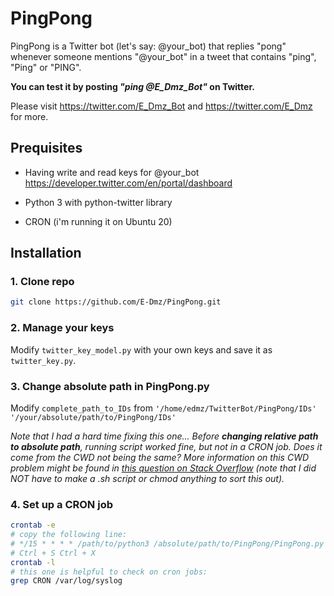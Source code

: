 # PingPong
PingPong is a Twitter bot (let's say: @your_bot) that replies "pong" whenever someone mentions "@your_bot" in a tweet that contains "ping", "Ping" or "PING".

**You can test it by posting *"ping @E_Dmz_Bot"* on Twitter.**

Please visit https://twitter.com/E_Dmz_Bot and https://twitter.com/E_Dmz for more.

## Prequisites
* Having write and read keys for @your_bot https://developer.twitter.com/en/portal/dashboard 

* Python 3 with python-twitter library 

* CRON (i'm running it on Ubuntu 20)

## Installation

### 1. Clone repo
```bash 
git clone https://github.com/E-Dmz/PingPong.git
```

### 2. Manage your keys
Modify `twitter_key_model.py` with your own keys and save it as `twitter_key.py`.

### 3. Change absolute path in PingPong.py
Modify `complete_path_to_IDs` from `'/home/edmz/TwitterBot/PingPong/IDs'` `'/your/absolute/path/to/PingPong/IDs'`

*Note that I had a hard time fixing this one... Before **changing relative path to absolute path**, running script worked fine, but not in a CRON job. Does it come from the CWD not being the same? More information on this CWD problem might be found in [this question on Stack Overflow](https://stackoverflow.com/questions/12534135/crontab-not-executing-a-python-script) (note that I did NOT have to make a .sh script or chmod anything to sort this out).*

### 4. Set up a CRON job

```bash
crontab -e
# copy the following line: 
# */15 * * * * /path/to/python3 /absolute/path/to/PingPong/PingPong.py
# Ctrl + S Ctrl + X
crontab -l
# this one is helpful to check on cron jobs: 
grep CRON /var/log/syslog
```
